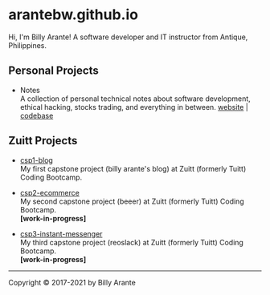 # arantebw.github.io

Hi, I'm Billy Arante! A software developer and IT instructor from Antique, Philippines.

## Personal Projects

- Notes  
  A collection of personal technical notes about software development, ethical hacking, stocks trading, and everything in between.
  [website](https://arantebw.github.io/notes) | [codebase](#)
  
## Zuitt Projects

- [csp1-blog](https://arantebw.github.io/csp1-blog/index.html)  
  My first capstone project (billy arante's blog) at Zuitt (formerly Tuitt) Coding Bootcamp.

- [csp2-ecommerce](#)  
  My second capstone project (beeer) at Zuitt (formerly Tuitt) Coding Bootcamp.  
  **[work-in-progress]**

- [csp3-instant-messenger](#)  
  My third capstone project (reoslack) at Zuitt (formerly Tuitt) Coding Bootcamp.  
  **[work-in-progress]**

---
Copyright &copy; 2017-2021 by Billy Arante
